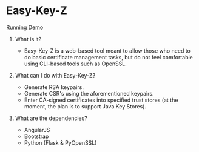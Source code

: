 # Easy-Key-Z
[Running Demo](http://52.37.97.92:8080/#/keypairGeneration)
1. What is it?
    * Easy-Key-Z is a web-based tool meant to allow those who need to do basic certificate management tasks, but do not feel comfortable using CLI-based tools such as OpenSSL. 

2. What can I do with Easy-Key-Z?
    * Generate RSA keypairs.
    * Generate CSR's using the aforementioned keypairs.
    * Enter CA-signed certificates into specified trust stores (at the moment, the plan is to support Java Key Stores).

3. What are the dependencies?
    * AngularJS
    * Bootstrap
    * Python (Flask & PyOpenSSL)